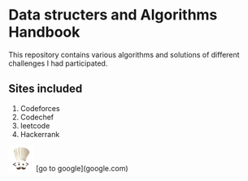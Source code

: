 # Data structers and Algorithms Handbook
This repository contains various algorithms and solutions of different challenges I had participated.

## Sites included
1. Codeforces
2. Codechef
3. leetcode
4. Hackerrank
<img src="images/codechef.jpg" width="50" >
[go to google](google.com)
<!-- ![](images/codechef.jpg) -->